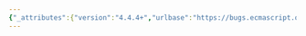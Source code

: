 ```yaml
---
{"_attributes":{"version":"4.4.4+","urlbase":"https://bugs.ecmascript.org/","maintainer":"dherman@mozilla.com"},"bug":{"bug_id":4005,"creation_ts":"2015-02-18 15:11:00 -0800","short_desc":"24.2.2.1 DataView: Remove length integer validation and use ToLength ?","delta_ts":"2015-02-19 19:11:04 -0800","product":"Draft for 6th Edition","component":"technical issue","version":"Rev 33: February 12, 2015 Draft","rep_platform":"All","op_sys":"All","bug_status":"RESOLVED","resolution":"FIXED","priority":"Normal","bug_severity":"enhancement","everconfirmed":true,"reporter":{"uid":"andrebargull","name":"André Bargull"},"assigned_to":{"uid":"allen","name":"Allen Wirfs-Brock"},"long_desc":[{"commentid":12934,"comment_count":0,"who":{"uid":"andrebargull","name":"André Bargull"},"bug_when":"2015-02-18 15:11:42 -0800","thetext":"24.2.2.1 DataView (buffer [ , byteOffset [ , byteLength ] ] )\n\nSteps 12.a-d\n\nMaybe change to:\n---\nLet viewLength be ToLength(byteLength).\nReturnIfAbrupt(viewLength).\n---\n\nfor consistency with 22.2.1.4 %TypedArray% ( buffer [ , byteOffset [ , length ] ] ) steps 14.a-b ."},{"commentid":12937,"comment_count":1,"who":{"uid":"andrebargull","name":"André Bargull"},"bug_when":"2015-02-18 15:16:01 -0800","thetext":"OTOH DataView performs in general more offset and length validation (cf. GetViewValue, SetViewValue, byteOffset parameter in 24.2.2.1 DataView )."},{"commentid":12945,"comment_count":2,"who":{"uid":"allen","name":"Allen Wirfs-Brock"},"bug_when":"2015-02-18 15:41:37 -0800","thetext":"that would miss the length must be an integer test in step d"},{"commentid":12946,"comment_count":3,"who":{"uid":"andrebargull","name":"André Bargull"},"bug_when":"2015-02-18 15:57:07 -0800","thetext":"I meant replacing all four steps 12.a-d with ToLength, similar to 22.2.1.4 %TypedArray% steps 14.a-b."},{"commentid":12950,"comment_count":4,"who":{"uid":"allen","name":"Allen Wirfs-Brock"},"bug_when":"2015-02-18 16:27:16 -0800","thetext":"yes, but the RangeError checks in 12.d are a legacy requirement\n\nand it actually appears that 20.2.1.4 also requires that same error check.\n\nor maybe it doesn't.  I think what I'm observing when I test these in  browsers are the WebIDL argument validation rules being applied. And, that when we moved the typed arrays in to the ES6 spec. we decided that we would not bring along all of those checks (where aren't normally performed by other ES built-ins)\n\nRemoving an exception isn't normally considered a breaking change, so maybe the length usage is ok. I"},{"commentid":12978,"comment_count":5,"who":{"uid":"allen","name":"Allen Wirfs-Brock"},"bug_when":"2015-02-19 11:53:05 -0800","thetext":"It looks like existing browsers are inconsistent enought here that we probably can safely change to ToLength\n\nfixed in rev34 editor's draft"},{"commentid":13110,"comment_count":6,"who":{"uid":"allen","name":"Allen Wirfs-Brock"},"bug_when":"2015-02-19 19:11:04 -0800","thetext":"fixed in rev34"}]}}
---
```

